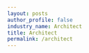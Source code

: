 ```yaml
---
layout: posts 
author_profile: false 
industry_name: Architect
title: Architect
permalink: /architect
---
```

